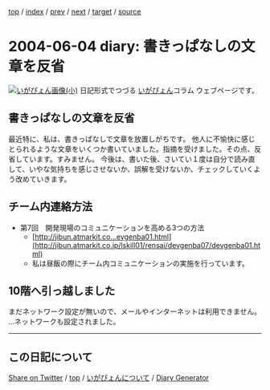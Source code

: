 [top](../index.html) 
 / [index](index.html) 
 / [prev](https://igapyon.github.io/diary/2004/ig040603.html) 
 / [next](https://igapyon.github.io/diary/2004/ig040605.html) 
 / [target](https://igapyon.github.io/diary/2004/ig040604.html) 
 / [source](https://github.com/igapyon/diary/blob/gh-pages/2004/ig040604.html.src.md) 

2004-06-04 diary: 書きっぱなしの文章を反省
=====================================================================================================
[![いがぴょん画像(小)](https://igapyon.github.io/diary/images/iga200306s.jpg "いがぴょん")](https://igapyon.github.io/diary/memo/memoigapyon.html) 日記形式でつづる [いがぴょん](https://igapyon.github.io/diary/memo/memoigapyon.html)コラム ウェブページです。

## 書きっぱなしの文章を反省

最近特に、私は、書きっぱなしで文章を放置しがちです。
他人に不愉快に感じとられるような文章をいくつか書いていました。指摘を受けました。その点、反省しています。すみません。
今後は、書いた後、さいてい１度は自分で読み直して、いやな気持ちを感じさせないか、誤解を受けないか、チェックしていくよう改めていきます。


## チーム内連絡方法


* 第7回　開発現場のコミュニケーションを高める3つの方法
  * [http://jibun.atmarkit.co...evgenba01.html](http://jibun.atmarkit.co.jp/lskill01/rensai/devgenba07/devgenba01.html)
  * 私は昼飯の際にチーム内コミュニケーションの実施を行っています。




## 10階へ引っ越しました

まだネットワーク設定が無いので、メールやインターネットは利用できません。
…ネットワークも設定されました。


----------------------------------------------------------------------------------------------------

## この日記について

[Share on Twitter](https://twitter.com/intent/tweet?hashtags=igapyon%2Cdiary%2C%E3%81%84%E3%81%8C%E3%81%B4%E3%82%87%E3%82%93&text=%E6%9B%B8%E3%81%8D%E3%81%A3%E3%81%B1%E3%81%AA%E3%81%97%E3%81%AE%E6%96%87%E7%AB%A0%E3%82%92%E5%8F%8D%E7%9C%81&url=https%3A%2F%2Figapyon.github.io%2Fdiary%2F2004%2Fig040604.html) / [top](../index.html) / [いがぴょんについて](https://igapyon.github.io/diary/memo/memoigapyon.html) / [Diary Generator](https://github.com/igapyon/igapyonv3)
